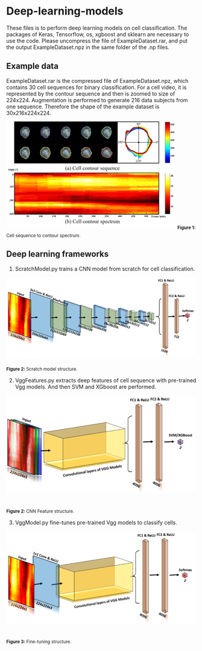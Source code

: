 # Deep-learning-models
These files is to perform deep learning models on cell classification. The packages of Keras, Tensorflow, os, xgboost and sklearn are necessary to use the code.
Please uncompress the file of ExampleDataset.rar, and put the output ExampleDataset.npz in the same folder of the .np files.

## Example data
ExampleDataset.rar is the compressed file of ExampleDataset.npz, which contains 30 cell sequences for binary classification. For a cell video, it is represented by the contour sequence and then is zoomed to size of 224x224. Augmentation is performed to generate 216 data subjects from one sequence. Therefore the shape of the example dataset is 30x216x224x224.

<img alt="scratch" src="images/Sequence.png" width='450'>  
<sub><b>Figure 1: </b> Cell sequence to contour spectrum. </sub> 

## Deep learning frameworks
1. ScratchModel.py trains a CNN model from scratch for cell classification.

<img alt="scratch" src="images/Structure.png" width='600'>  

<sub><b>Figure 2: </b> Scratch model structure. </sub> 

2. VggFeatures.py extracts deep features of cell sequence with pre-trained Vgg models. And then SVM and XGboost are performed.

<img alt="scratch" src="images/Feature.png" width='500'>  

<sub><b>Figure 2: </b> CNN Feature structure. </sub> 

3. VggModel.py fine-tunes pre-trained Vgg models to classify cells.

<img alt="scratch" src="images/VGG.png" width='500'>  

<sub><b>Figure 3: </b> Fine-tuning structure. </sub> 

